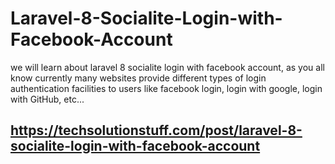 # Laravel-8-Socialite-Login-with-Facebook-Account
we will learn about laravel 8 socialite login with facebook account, as you all know currently many websites provide different types of login authentication facilities to users like facebook login, login with google, login with GitHub, etc...
## https://techsolutionstuff.com/post/laravel-8-socialite-login-with-facebook-account
